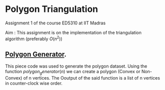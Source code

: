 # Polygon Triangulation
Assignment 1 of the course ED5310 at IIT Madras

Aim :  This assignment is on the implementation of the triangulation algorithm (preferably $O(n^2)$)

## [Polygon Generator]([https://www.google.com/](https://github.com/berserank/Polygon-Triangulation/blob/main/polygon_generator.py)https://github.com/berserank/Polygon-Triangulation/blob/main/polygon_generator.py).

This piece code was used to generate the polygon dataset. Using the function $polygon_generator(n)$ we can create a polygon (Convex or Non-Convex) of n vertices. The Ooutput of the said function is a list of n vertices in counter-clock wise order.

